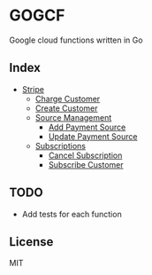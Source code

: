 # GOGCF

Google cloud functions written in Go

## Index

- [Stripe](/stripe)
  - [Charge Customer](/stripe/ChargeCustomer)
  - [Create Customer](/stripe/CreateCustomer)
  - [Source Management](/stripe/SourceManagement)
    - [Add Payment Source](/stripe/SourceManagement/AddPaymentSource)
    - [Update Payment Source](/stripe/SourceManagement/UpdatePaymentSource)
  - [Subscriptions](/stripe/Subscriptions)
    - [Cancel Subscription](/stripe/Subscriptions/CancelSubscription)
    - [Subscribe Customer](/stripe/Subscriptions/SubscribeCustomer)

## TODO

- Add tests for each function

## License

MIT
